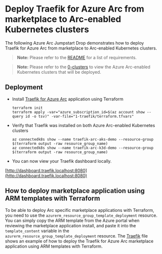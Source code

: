 # Deploy Traefik for Azure Arc from marketplace to Arc-enabled Kubernetes clusters

The following Azure Arc Jumpstart Drop demonstrates how to deploy Traefik for Azure Arc from marketplace to Arc-enabled Kubernetes clusters.
  
  > **Note:** Please refer to the [README](../README.md) for a list of requirements.

  > **Note:** Please refer to the [0-clusters](../0-clusters/README.md) to view the Azure Arc-enabled Kubernetes clusters that will be deployed.

## Deployment
* Install [Traefik for Azure Arc](https://portal.azure.com/#view/Microsoft_Azure_Marketplace/GalleryItemDetailsBladeNopdl/id/containous.traefik-on-arc/) application using Terraform
  ```shell
  terraform init
  terraform apply -var="azure_subscription_id=$(az account show --query id -o tsv)" -var-file="1-traefik/terraform.tfvars"
  ```

* Verify that Traefik was installed on both Azure Arc-enabled Kubernetes clusters
  ```shell
  az connectedk8s show --name traefik-arc-aks-demo --resource-group $(terraform output -raw resource_group_name)
  az connectedk8s show --name traefik-arc-k3d-demo --resource-group $(terraform output -raw resource_group_name)
  ```

* You can now view your Traefik dashboard locally.

[http://dashboard.traefik.localhost:8080](http://dashboard.traefik.localhost:8080)

## How to deploy marketplace application using ARM templates with Terraform
To be able to deploy Arc specific marketplace applications with Terraform, you need to use the `azurerm_resource_group_template_deployment` resource. You can simply copy the ARM template from the Azure portal when reviewing the marketplace application install, and paste it into the `template_content` variable in the `azurerm_resource_group_template_deployment` resource. The [Traefik](../traefik.tf) file shows an example of how to deploy the Traefik for Azure Arc marketplace application using ARM templates with Terraform.
